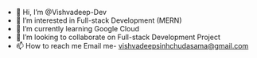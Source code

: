 - 👋 Hi, I’m @Vishvadeep-Dev
- 👀 I’m interested in Full-stack Development (MERN)
- 🌱 I’m currently learning Google Cloud
- 💞️ I’m looking to collaborate on Full-stack Development Project
- 📫 How to reach me Email me- vishvadeepsinhchudasama@gmail.com

<!---
Vishvadeep-Dev/Vishvadeep-Dev is a ✨ special ✨ repository because its `README.md` (this file) appears on your GitHub profile.
You can click the Preview link to take a look at your changes.
--->
